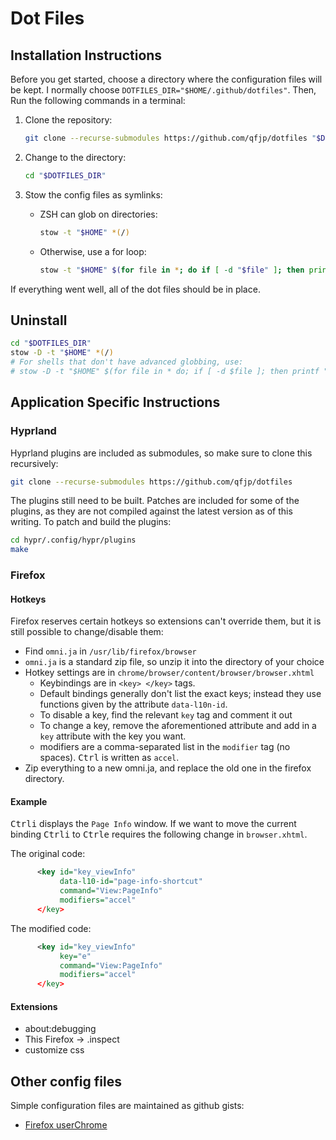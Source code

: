 # Dot Files

## Installation Instructions

Before you get started, choose a directory where the configuration
files will be kept. I normally choose
`DOTFILES_DIR="$HOME/.github/dotfiles"`. Then, Run the following
commands in a terminal:

1. Clone the repository:
    ```bash
    git clone --recurse-submodules https://github.com/qfjp/dotfiles "$DOTFILES_DIR"
    ```

2. Change to the directory:
    ```bash
    cd "$DOTFILES_DIR"
    ```

3. Stow the config files as symlinks:
    * ZSH can glob on directories:
        ```bash
        stow -t "$HOME" *(/)
        ```
    * Otherwise, use a for loop:
        ```bash
        stow -t "$HOME" $(for file in *; do if [ -d "$file" ]; then printf "$file "; fi; done)
        ```

If everything went well, all of the dot files should be in place.

## Uninstall

```bash {data-filename="zsh"}
cd "$DOTFILES_DIR"
stow -D -t "$HOME" *(/)
# For shells that don't have advanced globbing, use:
# stow -D -t "$HOME" $(for file in * do; if [ -d $file ]; then printf "$file "; fi; done
```

## Application Specific Instructions

### Hyprland

Hyprland plugins are included as submodules, so make sure to clone
this recursively:
```bash
git clone --recurse-submodules https://github.com/qfjp/dotfiles
```

The plugins still need to be built. Patches are included for some of
the plugins, as they are not compiled against the latest version as of
this writing. To patch and build the plugins:
```bash
cd hypr/.config/hypr/plugins
make
```

### Firefox

#### Hotkeys

Firefox reserves certain hotkeys so extensions can't override them,
but it is still possible to change/disable them:

 - Find `omni.ja` in `/usr/lib/firefox/browser`
 - `omni.ja` is a standard zip file, so unzip it into the directory of
   your choice
 - Hotkey settings are in `chrome/browser/content/browser/browser.xhtml`
   * Keybindings are in `<key> </key>` tags.
   * Default bindings generally don't list the exact keys; instead
     they use functions given by the attribute `data-l10n-id`.
   * To disable a key, find the relevant `key` tag and comment it out
   * To change a key, remove the aforementioned attribute and add in a
     `key` attribute with the key you want.
   * modifiers are a comma-separated list in the `modifier` tag (no
     spaces). <kbd>Ctrl</kbd> is written as `accel`.
 - Zip everything to a new omni.ja, and replace the old one in the
   firefox directory.

#### Example
<kbd>Ctrl</kbd><kbd>i</kbd> displays the `Page Info` window. If we
want to move the current binding <kbd>Ctrl</kbd><kbd>i</kbd> to
<kbd>Ctrl</kbd><kbd>e</kbd> requires the following change in
`browser.xhtml`.

The original code:
```XML
      <key id="key_viewInfo"
           data-l10-id="page-info-shortcut"
           command="View:PageInfo"
           modifiers="accel"
      </key>
```

The modified code:
```XML
      <key id="key_viewInfo"
           key="e"
           command="View:PageInfo"
           modifiers="accel"
      </key>
```

#### Extensions
- about:debugging
- This Firefox -> <extension>.inspect
- customize css


## Other config files

Simple configuration files are maintained as github gists:

- [Firefox userChrome](https://gist.github.com/qfjp/fd50f6a0b5c0048eec7a564580874f98)
